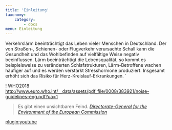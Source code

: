 ```yaml
---
title: 'Einleitung'
taxonomy:
    category:
        - docs
menu: Einleitung
---
```

Verkehrslärm beeinträchtigt das Leben vieler Menschen in Deutschland. Der von Straßen-, Schienen- oder Flugverkehr verursachte Schall kann die Gesundheit und das Wohlbefinden auf vielfältige Weise negativ beeinflussen. Lärm beeinträchtigt die Lebensqualität, so kommt es beispielsweise zu veränderten Schlafstrukturen, Lärm-Betroffene wachen häufiger auf und es werden verstärkt Stresshormone produziert. Insgesamt erhöht sich das Risiko für Herz-Kreislauf-Erkrankungen. ´

! WHO2018 http://www.euro.who.int/__data/assets/pdf_file/0008/383921/noise-guidelines-eng.pdf?ua=1


> Es gibt einen unsichtbaren Feind. <cite><a href="https://youtu.be/fcgXDJTdyMw">Directorate-General for the Environment of the European Commission</a></cite>

[plugin:youtube](https://youtu.be/fcgXDJTdyMw)
